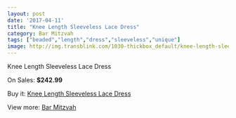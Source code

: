 ```yaml
---
layout: post
date: '2017-04-11'
title: "Knee Length Sleeveless Lace Dress"
category: Bar Mitzvah
tags: ["beaded","length","dress","sleeveless","unique"]
image: http://img.transblink.com/1030-thickbox_default/knee-length-sleeveless-lace-dress.jpg
---
```

Knee Length Sleeveless Lace Dress

On Sales: **$242.99**
<a href="https://www.transblink.com/en/bar-mitzvah/299-knee-length-sleeveless-lace-dress.html"><amp-img layout="responsive" width="600" height="600" src="//img.transblink.com/1030-thickbox_default/knee-length-sleeveless-lace-dress.jpg" alt="Knee Length Sleeveless Lace Dress 0" /></a>
<a href="https://www.transblink.com/en/bar-mitzvah/299-knee-length-sleeveless-lace-dress.html"><amp-img layout="responsive" width="600" height="600" src="//img.transblink.com/1032-thickbox_default/knee-length-sleeveless-lace-dress.jpg" alt="Knee Length Sleeveless Lace Dress 1" /></a>
<a href="https://www.transblink.com/en/bar-mitzvah/299-knee-length-sleeveless-lace-dress.html"><amp-img layout="responsive" width="600" height="600" src="//img.transblink.com/1031-thickbox_default/knee-length-sleeveless-lace-dress.jpg" alt="Knee Length Sleeveless Lace Dress 2" /></a>

Buy it: [Knee Length Sleeveless Lace Dress](https://www.transblink.com/en/bar-mitzvah/299-knee-length-sleeveless-lace-dress.html "Knee Length Sleeveless Lace Dress")

View more: [Bar Mitzvah](https://www.transblink.com/en/2-bar-mitzvah "Bar Mitzvah")